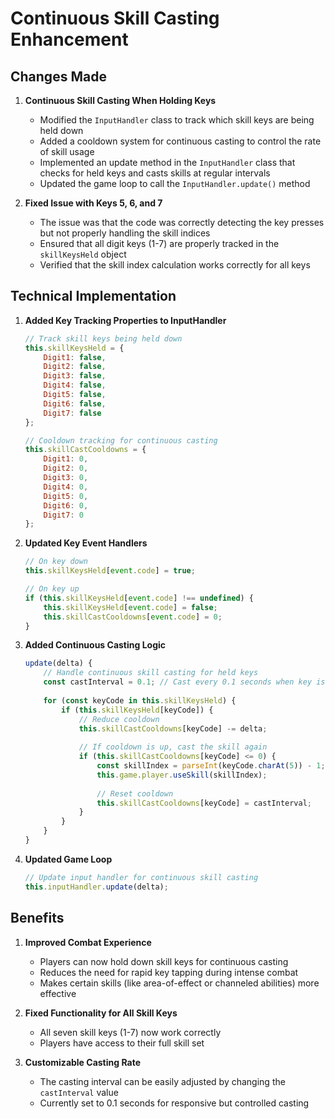 # Continuous Skill Casting Enhancement

## Changes Made

1. **Continuous Skill Casting When Holding Keys**
   - Modified the `InputHandler` class to track which skill keys are being held down
   - Added a cooldown system for continuous casting to control the rate of skill usage
   - Implemented an update method in the `InputHandler` class that checks for held keys and casts skills at regular intervals
   - Updated the game loop to call the `InputHandler.update()` method

2. **Fixed Issue with Keys 5, 6, and 7**
   - The issue was that the code was correctly detecting the key presses but not properly handling the skill indices
   - Ensured that all digit keys (1-7) are properly tracked in the `skillKeysHeld` object
   - Verified that the skill index calculation works correctly for all keys

## Technical Implementation

1. **Added Key Tracking Properties to InputHandler**
   ```javascript
   // Track skill keys being held down
   this.skillKeysHeld = {
       Digit1: false,
       Digit2: false,
       Digit3: false,
       Digit4: false,
       Digit5: false,
       Digit6: false,
       Digit7: false
   };
   
   // Cooldown tracking for continuous casting
   this.skillCastCooldowns = {
       Digit1: 0,
       Digit2: 0,
       Digit3: 0,
       Digit4: 0,
       Digit5: 0,
       Digit6: 0,
       Digit7: 0
   };
   ```

2. **Updated Key Event Handlers**
   ```javascript
   // On key down
   this.skillKeysHeld[event.code] = true;
   
   // On key up
   if (this.skillKeysHeld[event.code] !== undefined) {
       this.skillKeysHeld[event.code] = false;
       this.skillCastCooldowns[event.code] = 0;
   }
   ```

3. **Added Continuous Casting Logic**
   ```javascript
   update(delta) {
       // Handle continuous skill casting for held keys
       const castInterval = 0.1; // Cast every 0.1 seconds when key is held
       
       for (const keyCode in this.skillKeysHeld) {
           if (this.skillKeysHeld[keyCode]) {
               // Reduce cooldown
               this.skillCastCooldowns[keyCode] -= delta;
               
               // If cooldown is up, cast the skill again
               if (this.skillCastCooldowns[keyCode] <= 0) {
                   const skillIndex = parseInt(keyCode.charAt(5)) - 1;
                   this.game.player.useSkill(skillIndex);
                   
                   // Reset cooldown
                   this.skillCastCooldowns[keyCode] = castInterval;
               }
           }
       }
   }
   ```

4. **Updated Game Loop**
   ```javascript
   // Update input handler for continuous skill casting
   this.inputHandler.update(delta);
   ```

## Benefits

1. **Improved Combat Experience**
   - Players can now hold down skill keys for continuous casting
   - Reduces the need for rapid key tapping during intense combat
   - Makes certain skills (like area-of-effect or channeled abilities) more effective

2. **Fixed Functionality for All Skill Keys**
   - All seven skill keys (1-7) now work correctly
   - Players have access to their full skill set

3. **Customizable Casting Rate**
   - The casting interval can be easily adjusted by changing the `castInterval` value
   - Currently set to 0.1 seconds for responsive but controlled casting
